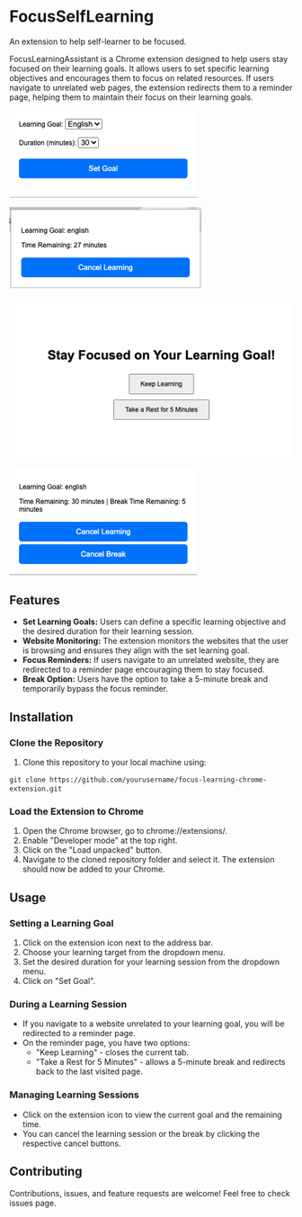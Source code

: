 # FocusSelfLearning
An extension to help self-learner to be focused.

FocusLearningAssistant is a Chrome extension designed to help users stay focused on their learning goals. It allows users to set specific learning objectives and encourages them to focus on related resources. If users navigate to unrelated web pages, the extension redirects them to a reminder page, helping them to maintain their focus on their learning goals.


![Screenshot of the extension](https://github.com/Abby-Liu/FocusSelfLearning/blob/main/screenshot_popup1.png)

![Screenshot of the extension](https://github.com/Abby-Liu/FocusSelfLearning/blob/main/screenshot_popup2.png)

![Screenshot of the extension](https://github.com/Abby-Liu/FocusSelfLearning/blob/main/screenshot_stayfocus.png)

![Screenshot of the extension](https://github.com/Abby-Liu/FocusSelfLearning/blob/main/screenshot_popup3.png)
## Features

- **Set Learning Goals:** Users can define a specific learning objective and the desired duration for their learning session.
- **Website Monitoring:** The extension monitors the websites that the user is browsing and ensures they align with the set learning goal.
- **Focus Reminders:** If users navigate to an unrelated website, they are redirected to a reminder page encouraging them to stay focused.
- **Break Option:** Users have the option to take a 5-minute break and temporarily bypass the focus reminder.

## Installation

### Clone the Repository

1. Clone this repository to your local machine using:
```shell
git clone https://github.com/yourusername/focus-learning-chrome-extension.git
```

### Load the Extension to Chrome

1. Open the Chrome browser, go to chrome://extensions/.
2. Enable "Developer mode" at the top right.
3. Click on the "Load unpacked" button.
4. Navigate to the cloned repository folder and select it. The extension should now be added to your Chrome.

## Usage

### Setting a Learning Goal

1. Click on the extension icon next to the address bar.
2. Choose your learning target from the dropdown menu.
3. Set the desired duration for your learning session from the dropdown menu.
4. Click on "Set Goal".

### During a Learning Session

- If you navigate to a website unrelated to your learning goal, you will be redirected to a reminder page.
- On the reminder page, you have two options:
    - "Keep Learning" - closes the current tab.
    - "Take a Rest for 5 Minutes" - allows a 5-minute break and redirects back to the last visited page.

### Managing Learning Sessions

- Click on the extension icon to view the current goal and the remaining time.
- You can cancel the learning session or the break by clicking the respective cancel buttons.

## Contributing

Contributions, issues, and feature requests are welcome! Feel free to check issues page.
